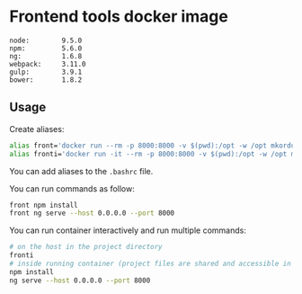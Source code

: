 # Frontend tools docker image

```
node:        9.5.0
npm:         5.6.0
ng:          1.6.8
webpack:     3.11.0
gulp:        3.9.1
bower:       1.8.2
```

## Usage

Create aliases:
```bash
alias front='docker run --rm -p 8000:8000 -v $(pwd):/opt -w /opt mkordulewski/frontend-tools'
alias fronti='docker run -it --rm -p 8000:8000 -v $(pwd):/opt -w /opt mkordulewski/frontend-tools'
```
You can add aliases to the `.bashrc` file.

You can run commands as follow:
```bash
front npm install
front ng serve --host 0.0.0.0 --port 8000
```

You can run container interactively and run multiple commands:
```bash
# on the host in the project directory
fronti
# inside running container (project files are shared and accessible in the /opt directory)
npm install
ng serve --host 0.0.0.0 --port 8000
```